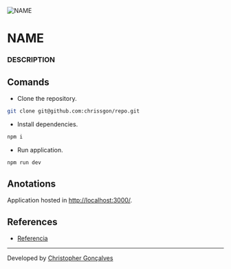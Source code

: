 ![NAME](./public/thumb.png)

# NAME
### DESCRIPTION

## Comands
- Clone the repository.
``` bash
git clone git@github.com:chrissgon/repo.git
```
- Install dependencies.
``` bash
npm i
```
- Run application.
``` bash
npm run dev
```

## Anotations
Application hosted in <a href="http://localhost:3000/">http://localhost:3000/</a>.

## References
- [Referencia](https://google.com)

---
Developed by [Christopher Gonçalves](https://github.com/chrissgon)
